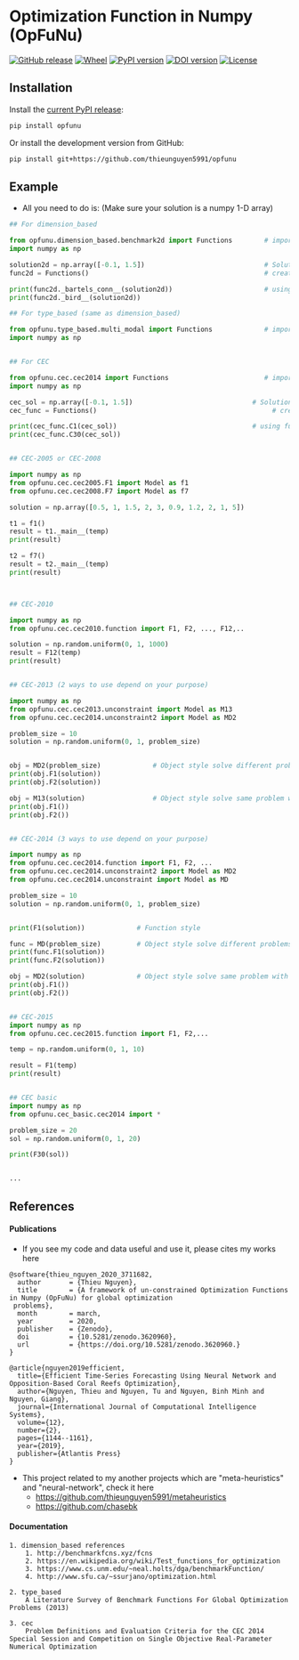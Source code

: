 # Optimization Function in Numpy (OpFuNu)
[![GitHub release](https://img.shields.io/badge/release-0.7.0-yellow.svg)]()
[![Wheel](https://img.shields.io/pypi/wheel/gensim.svg)](https://pypi.python.org/pypi/opfunu) 
[![PyPI version](https://badge.fury.io/py/opfunu.svg)](https://badge.fury.io/py/opfunu)
[![DOI version](https://zenodo.org/badge/DOI/10.5281/zenodo.3620960.svg)](https://badge.fury.io/py/opfunu)
[![License](https://img.shields.io/packagist/l/doctrine/orm.svg)]()

## Installation

Install the [current PyPI release](https://pypi.python.org/pypi/opfunu):

```bash
pip install opfunu
```

Or install the development version from GitHub:

```bash
pip install git+https://github.com/thieunguyen5991/opfunu
```


## Example
+ All you need to do is: (Make sure your solution is a numpy 1-D array)
```python 
## For dimension_based

from opfunu.dimension_based.benchmark2d import Functions        # import 2-d benchmark functions
import numpy as np

solution2d = np.array([-0.1, 1.5])                              # Solution for 2-d benchmark
func2d = Functions()                                            # create an object

print(func2d._bartels_conn__(solution2d))                       # using function in above object
print(func2d._bird__(solution2d))

## For type_based (same as dimension_based)

from opfunu.type_based.multi_modal import Functions             # import 2-d benchmark functions
import numpy as np


## For CEC

from opfunu.cec.cec2014 import Functions                        # import cec2014 functions
import numpy as np

cec_sol = np.array([-0.1, 1.5])                              # Solution for 2-d benchmark
cec_func = Functions()                                            # create an object

print(cec_func.C1(cec_sol))                                  # using function in above object from C1, ..., C30
print(cec_func.C30(cec_sol))


## CEC-2005 or CEC-2008

import numpy as np
from opfunu.cec.cec2005.F1 import Model as f1
from opfunu.cec.cec2008.F7 import Model as f7

solution = np.array([0.5, 1, 1.5, 2, 3, 0.9, 1.2, 2, 1, 5])

t1 = f1()
result = t1._main__(temp)
print(result)

t2 = f7()
result = t2._main__(temp)
print(result)



## CEC-2010 

import numpy as np
from opfunu.cec.cec2010.function import F1, F2, ..., F12,..

solution = np.random.uniform(0, 1, 1000)
result = F12(temp)
print(result)


## CEC-2013 (2 ways to use depend on your purpose)

import numpy as np
from opfunu.cec.cec2013.unconstraint import Model as M13
from opfunu.cec.cec2014.unconstraint2 import Model as MD2

problem_size = 10
solution = np.random.uniform(0, 1, problem_size)


obj = MD2(problem_size)             # Object style solve different problems with different functions
print(obj.F1(solution))
print(obj.F2(solution))

obj = M13(solution)                 # Object style solve same problem with every functions
print(obj.F1())
print(obj.F2())


## CEC-2014 (3 ways to use depend on your purpose)

import numpy as np
from opfunu.cec.cec2014.function import F1, F2, ...
from opfunu.cec.cec2014.unconstraint2 import Model as MD2
from opfunu.cec.cec2014.unconstraint import Model as MD

problem_size = 10
solution = np.random.uniform(0, 1, problem_size)


print(F1(solution))             # Function style

func = MD(problem_size)         # Object style solve different problems with different functions
print(func.F1(solution))
print(func.F2(solution))

obj = MD2(solution)             # Object style solve same problem with every functions
print(obj.F1())
print(obj.F2())


## CEC-2015 
import numpy as np
from opfunu.cec.cec2015.function import F1, F2,...

temp = np.random.uniform(0, 1, 10)

result = F1(temp)
print(result)


## CEC basic 
import numpy as np
from opfunu.cec_basic.cec2014 import *

problem_size = 20
sol = np.random.uniform(0, 1, 20)

print(F30(sol))


...
```

## References

#### Publications
+ If you see my code and data useful and use it, please cites my works here
```code 
@software{thieu_nguyen_2020_3711682,
  author       = {Thieu Nguyen},
  title        = {A framework of un-constrained Optimization Functions in Numpy (OpFuNu) for global optimization
 problems},
  month        = march,
  year         = 2020,
  publisher    = {Zenodo},
  doi          = {10.5281/zenodo.3620960},
  url          = {https://doi.org/10.5281/zenodo.3620960.}
}

@article{nguyen2019efficient,
  title={Efficient Time-Series Forecasting Using Neural Network and Opposition-Based Coral Reefs Optimization},
  author={Nguyen, Thieu and Nguyen, Tu and Nguyen, Binh Minh and Nguyen, Giang},
  journal={International Journal of Computational Intelligence Systems},
  volume={12},
  number={2},
  pages={1144--1161},
  year={2019},
  publisher={Atlantis Press}
}
```
 
+ This project related to my another projects which are "meta-heuristics" and "neural-network", check it here
    + https://github.com/thieunguyen5991/metaheuristics
    + https://github.com/chasebk
    

#### Documentation 
```code 
1. dimension_based references
    1. http://benchmarkfcns.xyz/fcns
    2. https://en.wikipedia.org/wiki/Test_functions_for_optimization
    3. https://www.cs.unm.edu/~neal.holts/dga/benchmarkFunction/
    4. http://www.sfu.ca/~ssurjano/optimization.html

2. type_based
    A Literature Survey of Benchmark Functions For Global Optimization Problems (2013)

3. cec
    Problem Definitions and Evaluation Criteria for the CEC 2014 
Special Session and Competition on Single Objective Real-Parameter Numerical Optimization 

```
